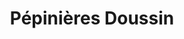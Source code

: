---
title: "Pépinières Doussin"
url: /cinq-mars-la-pile/pepinieres-doussin/
shop: centre de jardinage
---